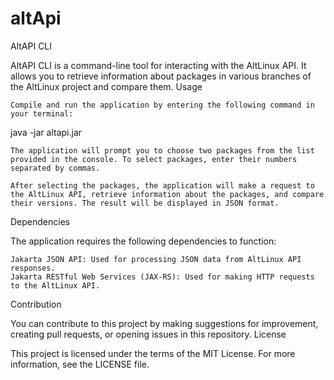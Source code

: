# altApi
AltAPI CLI

AltAPI CLI is a command-line tool for interacting with the AltLinux API. It allows you to retrieve information about packages in various branches of the AltLinux project and compare them.
Usage

    Compile and run the application by entering the following command in your terminal:

java -jar altapi.jar

    The application will prompt you to choose two packages from the list provided in the console. To select packages, enter their numbers separated by commas.

    After selecting the packages, the application will make a request to the AltLinux API, retrieve information about the packages, and compare their versions. The result will be displayed in JSON format.

Dependencies

The application requires the following dependencies to function:

    Jakarta JSON API: Used for processing JSON data from AltLinux API responses.
    Jakarta RESTful Web Services (JAX-RS): Used for making HTTP requests to the AltLinux API.

Contribution

You can contribute to this project by making suggestions for improvement, creating pull requests, or opening issues in this repository.
License

This project is licensed under the terms of the MIT License. For more information, see the LICENSE file.
